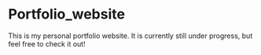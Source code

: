 # Portfolio_website
This is my personal portfolio website.
It is currently still under progress, but feel free to check it out!

